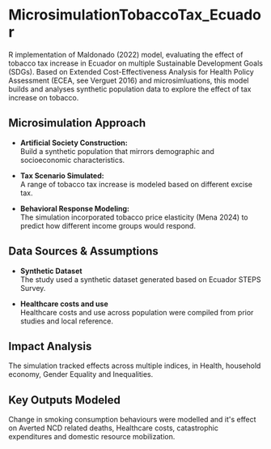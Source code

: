 # MicrosimulationTobaccoTax_Ecuador

R implementation of Maldonado (2022) model, evaluating the effect of tobacco tax increase in Ecuador on multiple Sustainable Development Goals (SDGs).
Based on Extended Cost-Effectiveness Analysis for Health Policy Assessment (ECEA, see Verguet 2016) and microsimluations, this model builds and analyses synthetic population data to explore the effect of tax increase on tobacco.

## Microsimulation Approach

- **Artificial Society Construction:**  
Build a synthetic population that mirrors demographic and socioeconomic characteristics.

- **Tax Scenario Simulated:**  
  A range of tobacco tax increase is modeled based on different excise tax.

- **Behavioral Response Modeling:**  
  The simulation incorporated tobacco price elasticity (Mena 2024) to predict how different income groups would respond.


## Data Sources & Assumptions

- **Synthetic Dataset**  
  The study used a synthetic dataset generated based on Ecuador STEPS Survey.

- **Healthcare costs and use**  
  Healthcare costs and use across population were compiled from prior studies and local reference.

##  Impact Analysis

The simulation tracked effects across multiple indices, in Health, household economy, Gender Equality and  Inequalities.

## Key Outputs Modeled

Change in smoking consumption behaviours were modelled and it's effect on Averted NCD related deaths, Healthcare costs, catastrophic expenditures and   domestic resource mobilization.
